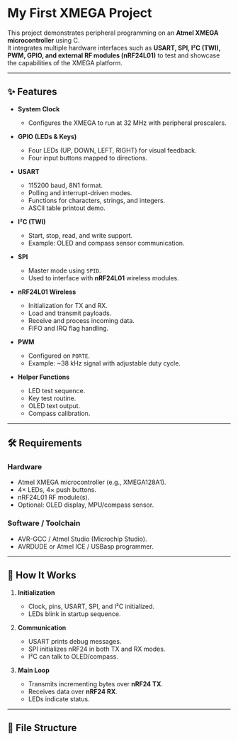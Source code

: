 # My First XMEGA Project

This project demonstrates peripheral programming on an **Atmel XMEGA microcontroller** using C.  
It integrates multiple hardware interfaces such as **USART, SPI, I²C (TWI), PWM, GPIO, and external RF modules (nRF24L01)** to test and showcase the capabilities of the XMEGA platform.  

---

## ✨ Features

- **System Clock**
  - Configures the XMEGA to run at 32 MHz with peripheral prescalers.

- **GPIO (LEDs & Keys)**
  - Four LEDs (UP, DOWN, LEFT, RIGHT) for visual feedback.
  - Four input buttons mapped to directions.

- **USART**
  - 115200 baud, 8N1 format.
  - Polling and interrupt-driven modes.
  - Functions for characters, strings, and integers.
  - ASCII table printout demo.

- **I²C (TWI)**
  - Start, stop, read, and write support.
  - Example: OLED and compass sensor communication.

- **SPI**
  - Master mode using `SPID`.
  - Used to interface with **nRF24L01** wireless modules.

- **nRF24L01 Wireless**
  - Initialization for TX and RX.
  - Load and transmit payloads.
  - Receive and process incoming data.
  - FIFO and IRQ flag handling.

- **PWM**
  - Configured on `PORTE`.
  - Example: ~38 kHz signal with adjustable duty cycle.

- **Helper Functions**
  - LED test sequence.
  - Key test routine.
  - OLED text output.
  - Compass calibration.

---

## 🛠 Requirements

### Hardware
- Atmel XMEGA microcontroller (e.g., XMEGA128A1).  
- 4× LEDs, 4× push buttons.  
- nRF24L01 RF module(s).  
- Optional: OLED display, MPU/compass sensor.  

### Software / Toolchain
- AVR-GCC / Atmel Studio (Microchip Studio).  
- AVRDUDE or Atmel ICE / USBasp programmer.  

---

## 🚀 How It Works

1. **Initialization**
   - Clock, pins, USART, SPI, and I²C initialized.
   - LEDs blink in startup sequence.

2. **Communication**
   - USART prints debug messages.  
   - SPI initializes nRF24 in both TX and RX modes.  
   - I²C can talk to OLED/compass.  

3. **Main Loop**
   - Transmits incrementing bytes over **nRF24 TX**.  
   - Receives data over **nRF24 RX**.  
   - LEDs indicate status.  

---

## 📂 File Structure


